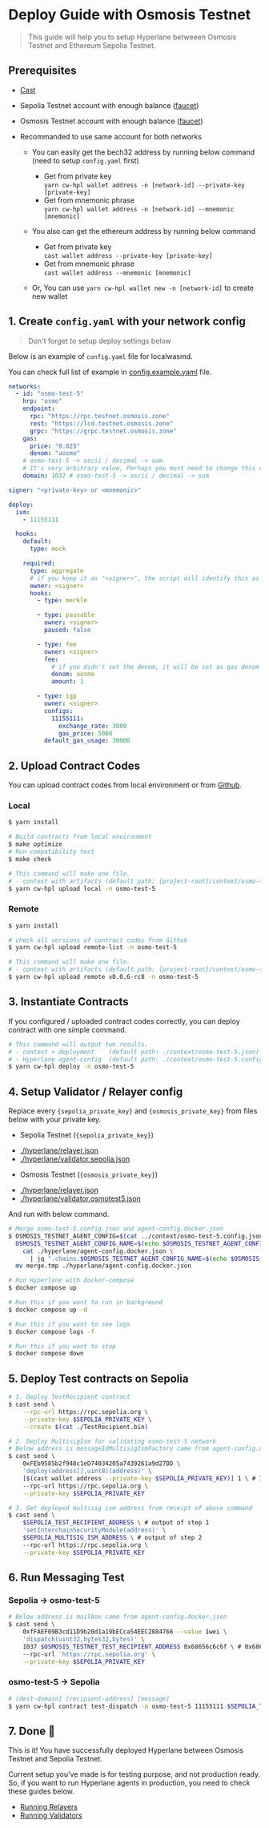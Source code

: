# Deploy Guide with Osmosis Testnet

> This guide will help you to setup Hyperlane betweeen Osmosis Testnet and Ethereum Sepolia Testnet.

## Prerequisites

- [Cast](https://book.getfoundry.sh/cast/)
- Sepolia Testnet account with enough balance ([faucet](https://sepolia-faucet.pk910.de/))
- Osmosis Testnet account with enough balance ([faucet](https://faucet.testnet.osmosis.zone/))

- Recommanded to use same account for both networks

  - You can easily get the bech32 address by running below command (need to setup `config.yaml` first)

    - Get from private key  
      `yarn cw-hpl wallet address -n [network-id] --private-key [private-key]`
    - Get from mnemonic phrase  
      `yarn cw-hpl wallet address -n [network-id] --mnemonic [mnemonic]`

  - You also can get the ethereum address by running below command

    - Get from private key  
      `cast wallet address --private-key [private-key]`
    - Get from mnemonic phrase  
      `cast wallet address --mnemonic [mnemonic]`

  - Or, You can use `yarn cw-hpl wallet new -n [network-id]` to create new wallet

## 1. Create `config.yaml` with your network config

> Don't forget to setup deploy settings below

Below is an example of `config.yaml` file for localwasmd.

You can check full list of example in [config.example.yaml](../config.example.yaml) file.

```yaml
networks:
  - id: "osmo-test-5"
    hrp: "osmo"
    endpoint:
      rpc: "https://rpc.testnet.osmosis.zone"
      rest: "https://lcd.testnet.osmosis.zone"
      grpc: "https://grpc.testnet.osmosis.zone"
    gas:
      price: "0.025"
      denom: "uosmo"
    # osmo-test-5 -> ascii / decimal -> sum.
    # It's very arbitrary value, Perhaps you must need to change this value.
    domain: 1037 # osmo-test-5 -> ascii / decimal -> sum

signer: "<private-key> or <mnemonic>"

deploy:
  ism:
    - 11155111

  hooks:
    default:
      type: mock

    required:
      type: aggregate
      # if you keep it as "<signer>", the script will identify this as deployer address
      owner: <signer>
      hooks:
        - type: merkle

        - type: pausable
          owner: <signer>
          paused: false

        - type: fee
          owner: <signer>
          fee:
            # if you didn't set the denom, it will be set as gas denom of network config
            denom: uosmo
            amount: 1

        - type: igp
          owner: <signer>
          configs:
            11155111:
              exchange_rate: 3000
              gas_price: 5000
          default_gas_usage: 30000
```

## 2. Upload Contract Codes

You can upload contract codes from local environment or from [Github](https://github.com/many-things/cw-hyperlane/releases).

### Local

```bash
$ yarn install

# Build contracts from local environment
$ make optimize
# Run compatibility test
$ make check

# This command will make one file.
# - context with artifacts (default path: {project-root}/context/osmo-test-5.json)
$ yarn cw-hpl upload local -n osmo-test-5
```

### Remote

```bash
$ yarn install

# check all versions of contract codes from Github
$ yarn cw-hpl upload remote-list -n osmo-test-5

# This command will make one file.
# - context with artifacts (default path: {project-root}/context/osmo-test-5.json)
$ yarn cw-hpl upload remote v0.0.6-rc8 -n osmo-test-5
```

## 3. Instantiate Contracts

If you configured / uploaded contract codes correctly, you can deploy contract with one simple command.

```bash
# This command will output two results.
# - context + deployment    (default path: ./context/osmo-test-5.json)
# - Hyperlane agent-config  (default path: ./context/osmo-test-5.config.json)
$ yarn cw-hpl deploy -n osmo-test-5
```

## 4. Setup Validator / Relayer config

Replace every `{sepolia_private_key}` and `{osmosis_private_key}` from files below with your private key.

- Sepolia Testnet (`{sepolia_private_key}`)

* [./hyperlane/relayer.json](./hyperlane/relayer.json)
* [./hyperlane/validator.sepolia.json](./hyperlane/validator.sepolia.json)

- Osmosis Testnet (`{osmosis_private_key}`)

* [./hyperlane/relayer.json](./hyperlane/relayer.json)
* [./hyperlane/validator.osmotest5.json](./hyperlane/validator.osmotest5.json)

And run with below command.

```bash
# Merge osmo-test-5.config.json and agent-config.docker.json
$ OSMOSIS_TESTNET_AGENT_CONFIG=$(cat ../context/osmo-test-5.config.json) && \
  OSMOSIS_TESTNET_AGENT_CONFIG_NAME=$(echo $OSMOSIS_TESTNET_AGENT_CONFIG | jq -r '.name') && \
    cat ./hyperlane/agent-config.docker.json \
      | jq ".chains.$OSMOSIS_TESTNET_AGENT_CONFIG_NAME=$(echo $OSMOSIS_TESTNET_AGENT_CONFIG)" > merge.tmp && \
  mv merge.tmp ./hyperlane/agent-config.docker.json

# Run Hyperlane with docker-compose
$ docker compose up

# Run this if you want to run in background
$ docker compose up -d

# Run this if you want to see logs
$ docker compose logs -f

# Run this if you want to stop
$ docker compose down
```

## 5. Deploy Test contracts on Sepolia

```bash
# 1. Deploy TestRecipient contract
$ cast send \
    --rpc-url https://rpc.sepolia.org \
    --private-key $SEPOLIA_PRIVATE_KEY \
    --create $(cat ./TestRecipient.bin)

# 2. Deploy MultisigIsm for validating osmo-test-5 network
# Below address is messageIdMultisigIsmFactory came from agent-config.docker.json
$ cast send \
    0xFEb9585b2f948c1eD74034205a7439261a9d27DD \
    'deploy(address[],uint8)(address)' \
    [$(cast wallet address --private-key $SEPOLIA_PRIVATE_KEY)] 1 \ # 1 validator and 1/1 threshold
    --rpc-url https://rpc.sepolia.org \
    --private-key $SEPOLIA_PRIVATE_KEY

# 3. Get deployed multisig ism address from receipt of above command
$ cast send \
    $SEPOLIA_TEST_RECIPIENT_ADDRESS \ # output of step 1
    'setInterchainSecurityModule(address)' \
    $SEPOLIA_MULTISIG_ISM_ADDRESS \ # output of step 2
    --rpc-url https://rpc.sepolia.org \
    --private-key $SEPOLIA_PRIVATE_KEY
```

## 6. Run Messaging Test

### Sepolia -> osmo-test-5

```bash
# Below address is mailbox came from agent-config.docker.json
$ cast send \
    0xfFAEF09B3cd11D9b20d1a19bECca54EEC2884766 --value 1wei \
    'dispatch(uint32,bytes32,bytes)' \
    1037 $OSMOSIS_TESTNET_TEST_RECIPIENT_ADDRESS 0x68656c6c6f \ # 0x68656c6c6f -> 'hello'
    --rpc-url 'https://rpc.sepolia.org' \
    --private-key $SEPOLIA_PRIVATE_KEY
```

### osmo-test-5 -> Sepolia

```bash
# [dest-domain] [recipient-address] [message]
$ yarn cw-hpl contract test-dispatch -n osmo-test-5 11155111 $SEPOLIA_TEST_RECIPIENT_ADDRESS hello
```

## 7. Done 🎉

This is it! You have successfully deployed Hyperlane between Osmosis Testnet and Sepolia Testnet.

Current setup you've made is for testing purpose, and not production ready. So, if you want to run Hyperlane agents in production, you need to check these guides below.

- [Running Relayers](https://docs.hyperlane.xyz/docs/operate/relayer/run-relayer)
- [Running Validators](https://docs.hyperlane.xyz/docs/operate/validators/run-validators)
